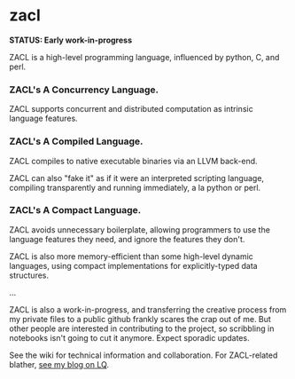 zacl
====

**STATUS: Early work-in-progress**

ZACL is a high-level programming language, influenced by python, C, and perl.

### ZACL's A Concurrency Language.

ZACL supports concurrent and distributed computation as intrinsic language features.

### ZACL's A Compiled Language.

ZACL compiles to native executable binaries via an LLVM back-end.

ZACL can also "fake it" as if it were an interpreted scripting language, compiling transparently and running immediately, a la python or perl.

### ZACL's A Compact Language.

ZACL avoids unnecessary boilerplate, allowing programmers to use the language features they need, and ignore the features they don't.

ZACL is also more memory-efficient than some high-level dynamic languages, using compact implementations for explicitly-typed data structures.

...

ZACL is also a work-in-progress, and transferring the creative process from my private files to a public github frankly scares the crap out of me.  But other people are interested in contributing to the project, so scribbling in notebooks isn't going to cut it anymore.  Expect sporadic updates.

See the wiki for technical information and collaboration.  For ZACL-related blather, [see my blog on LQ](http://www.linuxquestions.org/questions/blog/ttk-652585/).
